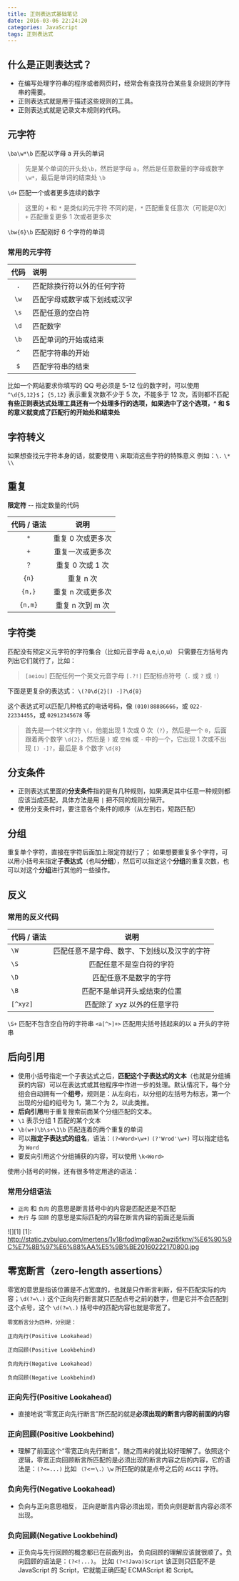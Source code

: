 ```yaml
---
title: 正则表达式基础笔记
date: 2016-03-06 22:24:20
categories: JavaScript
tags: 正则表达式
---
```

## 什么是正则表达式？
 - 在编写处理字符串的程序或者网页时，经常会有查找符合某些复杂规则的字符串的需要。
 - 正则表达式就是用于描述这些规则的工具。
 - 正则表达式就是记录文本规则的代码。

<!--more-->

## 元字符

`\ba\w*\b` 匹配以字母 a 开头的单词

 > 先是某个单词的开头处`\b`，然后是字母 `a`，然后是任意数量的字母或数字 `\w*`，最后是单词的结束处 `\b`

`\d+` 匹配一个或者更多连续的数字

> 这里的 `+` 和 `*` 是类似的元字符
不同的是，`*` 匹配重复任意次（可能是0次）
`+` 匹配重复更多 1 次或者更多次

`\bw{6}\b` 匹配刚好 6 个字符的单词

### 常用的元字符

代码 | 说明
:------: | :------
`.` | 匹配除换行符以外的任何字符
`\w` | 匹配字母或数字或下划线或汉字
`\s` | 匹配任意的空白符
`\d` | 匹配数字
`\b` | 匹配单词的开始或结束
`^` | 匹配字符串的开始
`$` | 匹配字符串的结束

比如一个网站要求你填写的 QQ 号必须是 5-12 位的数字时，可以使用 `^\d{5,12}$`；
`{5,12}` 表示重复次数不少于 5 次，不能多于 12 次，否则都不匹配
**有些正则表达式处理工具还有一个处理多行的选项，如果选中了这个选项，^ 和 $ 的意义就变成了匹配行的开始处和结束处**

## 字符转义
如果想查找元字符本身的话，就要使用 `\` 来取消这些字符的特殊意义
例如：`\.` `\*` `\\` 

## 重复
**限定符** -- 指定数量的代码

代码 / 语法 | 说明
:---: |:----:
`*` | 重复 0 次或更多次
`+` | 重复一次或更多次
`？` | 重复 0 次或 1 次
`{n}` | 重复 n 次
`{n,}` | 重复 n 次或更多次
`{n,m}` | 重复 n 次到 m 次

## 字符类
匹配没有预定义元字符的字符集合（比如元音字母 a,e,i,o,u）
只需要在方括号内列出它们就行了，比如：

>  `[aeiou]` 匹配任何一个英文元音字母
>  `[.?!]` 匹配标点符号（`.` 或 `?` 或 `!`）

下面是更复杂的表达式： `\(?0\d{2}[) -]?\d{8}`

这个表达式可以匹配几种格式的电话号码，像 `(010)88886666`，或 `022-22334455`，或 `02912345678` 等

> 首先是一个转义字符 `\(`，他能出现 1 次或 0 次（`?`），然后是一个 `0`，后面跟着两个数字 `\d{2}`，然后是 `)` 或 `空格` 或 `-` 中的一个，它出现 1 次或不出现 `[) -]?`，最后是 8 个数字 `\d{8}`

## 分支条件
- 正则表达式里面的**分支条件**指的是有几种规则，如果满足其中任意一种规则都应该当成匹配，具体方法是用 `|` 把不同的规则分隔开。
- 使用分支条件时，要注意各个条件的顺序（从左到右，短路匹配）

## 分组
重复单个字符，直接在字符后面加上限定符就行了；
如果想要重复多个字符，可以用小括号来指定**子表达式**（也叫**分组**），然后可以指定这个**分组**的重复次数，也可以对这个**分组**进行其他的一些操作。

## 反义
### 常用的反义代码

代码 / 语法 | 说明
:---- | :---:
`\W` | 匹配任意不是字母、数字、下划线以及汉字的字符
`\S` | 匹配任意不是空白符的字符
`\D` | 匹配任意不是数字的字符
`\B` | 匹配不是单词开头或结束的位置
`[^xyz]` | 匹配除了 xyz 以外的任意字符

`\S+` 匹配不包含空白符的字符串
`<a[^>]+>` 匹配用尖括号括起来的以 a 开头的字符串

## 后向引用
- 使用小括号指定一个子表达式之后，**匹配这个子表达式的文本**（也就是分组捕获的内容）可以在表达式或其他程序中作进一步的处理。默认情况下，每个分组会自动拥有一个**组号**，规则是：从左向右，以分组的左括号为标志，第一个出现的分组的组号为 1，第二个为 2，以此类推。 
- **后向引用**用于重复搜索前面某个分组匹配的文本。
- `\1` 表示分组 1 匹配的某个文本
- `\b(w+)\b\s+\1\b` 匹配连着的两个重复的单词
- 可以**指定子表达式的组名**，语法：`(?<Word>\w+)` `(?'Wrod'\w+)` 可以指定组名为 `Word`
- 要反向引用这个分组捕获的内容，可以使用 `\k<Word>`

使用小括号的时候，还有很多特定用途的语法：

### 常用分组语法
- `正向` 和 `负向` 的意思是断言括号中的内容是匹配还是不匹配
- `先行` 与 `回顾` 的意思是实际匹配的内容在断言内容的前面还是后面

![][1]
[1]: http://static.zybuluo.com/mertens/1v18rfodlmg6wap2wzi5fknv/%E6%90%9C%E7%8B%97%E6%88%AA%E5%9B%BE20160222170800.jpg

## 零宽断言（zero-length assertions）
零宽的意思是指该位置是不占宽度的，也就是只作断言判断，但不匹配实际的内容；`\d(?=\.)` 这个正向先行断言就只匹配点号之前的数字，但是它并不会匹配到这个点号，这个 `\d(?=\.)` 括号中的匹配内容也就是零宽了。

    零宽断言分为四种，分别是：

    正向先行(Positive Lookahead)

    正向回顾(Positive Lookbehind)

    负向先行(Negative Lookahead)

    负向回顾(Negative Lookbehind)

### 正向先行(Positive Lookahead)
- 直接地说“零宽正向先行断言”所匹配的就是**必须出现的断言内容的前面的内容**

### 正向回顾(Positive Lookbehind)
- 理解了前面这个“零宽正向先行断言”，随之而来的就比较好理解了。依照这个逻辑，零宽正向回顾断言所匹配的是必须出现的断言内容之后的内容，它的语法是：`(?<=...)` 比如 `（?<＝\.）\w` 所匹配的就是点号之后的 `ASCII` 字符。

### 负向先行(Negative Lookahead)
- 负向与正向意思相反， 正向是断言内容必须出现，而负向则是断言内容必须不出现。

### 负向回顾(Negative Lookbehind)
- 正负向与先行回顾的概念都已在前面列出， 负向回顾的理解应该就很顺了。负向回顾的语法是：`(?<!...)`。 比如 `(?<!Java)Script` 该正则只匹配不是 JavaScript 的 Script，它就能正确匹配 ECMAScript 和 Script。